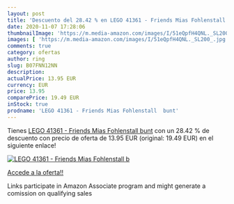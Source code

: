 ```yaml
---
layout: post
title: 'Descuento del 28.42 % en LEGO 41361 - Friends Mias Fohlenstall  b'
date: 2020-11-07 17:28:06
thumbnailImage: 'https://m.media-amazon.com/images/I/51eQpfH4QNL._SL200_.jpg'
images: [ 'https://m.media-amazon.com/images/I/51eQpfH4QNL._SL200_.jpg' ]
comments: true
category: ofertas
author: ring
slug: B07FNN12NN
description:
actualPrice: 13.95 EUR
currency: EUR
price: 13.95
comparePrice: 19.49 EUR
inStock: true
prodname: 'LEGO 41361 - Friends Mias Fohlenstall  bunt'
---
```


Tienes [LEGO 41361 - Friends Mias Fohlenstall  bunt](https://www.amazon.de/dp/B07FNN12NN/?tag=tolees0ca-21) con un 28.42 % de descuento con precio de oferta de 13.95 EUR (original: 19.49 EUR) en el siguiente enlace!

[![LEGO 41361 - Friends Mias Fohlenstall  b](https://m.media-amazon.com/images/I/51eQpfH4QNL._SL200_.jpg)](https://www.amazon.de/dp/B07FNN12NN/?tag=tolees0ca-21)

[Accede a la oferta!!](https://www.amazon.de/dp/B07FNN12NN/?tag=tolees0ca-21)

Links participate in Amazon Associate program and might generate a comission on qualifying sales


